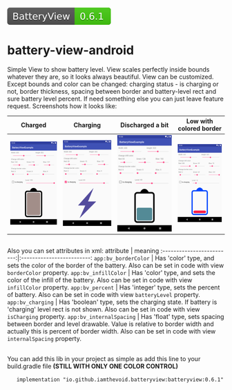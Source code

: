 
[<img src="media/lib.svg">](https://search.maven.org/search?q=g:io.github.iamthevoid.batteryview)  

# battery-view-android

Simple View to show battery level. View scales perfectly inside bounds whatever they are, so it looks always beautiful. View can be customized. Except bounds and color can be changed: charging status - is charging or not, border thickness, spacing between border and battery-level rect and sure battery level percent. If need something else you can just leave feature request. Screenshots how it looks like:

Charged             |  Charging          |  Discharged a bit       |  Low with colored border
:-------------------------:|:-------------------------:|:-------------------------:|:-------------------------:
![charged](media/charged.png "Charged")   |  ![charging](media/charging.png "Charging") |  ![discharged](media/discharged.png "Discharged a bit") | ![borderColor](media/borderColor.png "Low with colored border")
##

Also you can set attributes in xml:
attribute             |  meaning
:-------------------------:|:-------------------------:
```app:bv_borderColor``` | Has 'color' type, and sets the color of the border of the battery. Also can be set in code with view `borderColor` property.
```app:bv_infillColor``` | Has 'color' type, and sets the color of the infill of the battery. Also can be set in code with view `infillColor` property.
```app:bv_percent``` | Has 'integer' type, sets the percent of battery. Also can be set in code with view `batteryLevel` property.
```app:bv_charging``` | Has 'boolean' type, sets the charging state. If battery is 'charging' level rect is not shown. Also can be set in code with view `isCharging` property.
```app:bv_internalSpacing``` | Has 'float' type, sets spacing between border and level drawable. Value is relative to border width and actually this is percent of border width. Also can be set in code with view `internalSpacing` property.
##
You can add this lib in your project as simple as add this line to your build.gradle file **(STILL WITH ONLY ONE COLOR CONTROL)**

```
   implementation "io.github.iamthevoid.batteryview:batteryview:0.6.1"
```
